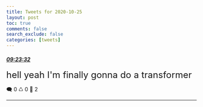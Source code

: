 ```yaml
---
title: Tweets for 2020-10-25
layout: post
toc: true
comments: false
search_exclude: false
categories: [tweets]
---
```



#### <a href = "https://twitter.com/deepfates/status/1320385511064817664">*09:23:32*</a>

<font size="5">hell yeah I'm finally gonna do a transformer</font>



🗨️ 0 ♺ 0 🤍  2   

---
    
            


